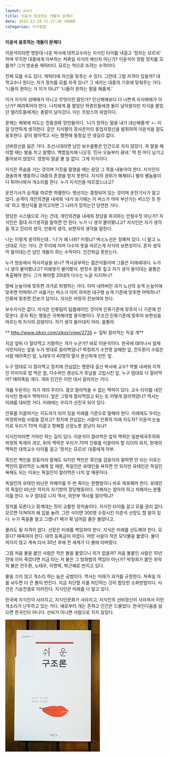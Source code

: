 ```yaml
---
layout: post
title: 이윤석 옹호하는 개들이 문제다
date: 2015-12-19 11:27:26 +0900
categories: 시사칼럼
---
```

**이윤석 옹호하는 개들이 문제다** 

  


이윤석이라면 명문대 나온 박사에 대학교수라는 지식인 타이틀 내걸고 ‘정치는 모르쇠’ 하며 무지한 대중에게 아부하는 쳐죽일 지식의 배신자 아닌가? 이윤석이 정말 정치를 모를까? 그거 방송용 캐릭터다. 모르는 척으로 뜨려는 수작이다. 

  


진짜 모를 수도 있다. 캐릭터에 자신을 맞추는 수 있다. 그런데 그럴 자격이 있을까? 대학교수나 된다는 자가 정치를 모를 자격 있나? 그 새끼는 대중의 기호에 맞춰주는 거다. ‘니들이 원하는 거 이거 아냐?’ ‘니들이 원하는 말을 해줄게.’ 

  


이거 지식의 성매매가 아니고 무엇이란 말인가? 인신매매보다 더 나쁜게 지식매매가 아닌가? 때려죽어야 한다. 나치에게 몸 팔았던 하층민들에겐 돌이 날아왔지만 지식을 팔았던 엘리트들에게는 총알이 날아갔다. 이는 프랑스의 위엄이다. 

  


문제는 페북에 떠도는 진중권류 망언들이다. ‘니가 원하는 말을 내가 대신해줄게’ <- 이걸 당연하게 생각한다. 같은 지식팔이 장사꾼끼리 동업자정신을 발휘하여 이윤석을 잘도 옹호한다. 같이 팔아먹고 사는 형편에 동정심 안 생길리 없다. 

  


선비정신을 잃은 거다. 조선시대라면 남인 보수꼴통은 인간으로 치지 않았다. 꼭 말을 해야할 때는 발을 치고 말했다. 백범일지에 나오듯 ‘진사 오늘부터 끊네.’ 딱 한 마디 남기고 돌아보지 않았다. 영원히 얼굴 볼 일 없다. 그게 지식이다. 

  


지식은 목숨을 거는 것이며 거짓을 말했을 때는 응당 그 목을 내놓아야 한다. 지식인이 경솔하게 행동하니 대중의 존경을 받지 못한다. 지식의 권위가 해체되니 별의 별놈들이 다 튀어나와서 개소리를 한다. 누가 지식인을 따르겠느냐고? 

  


운전기사가 승객을 따르면 파멸한다. 행선지는 결정되어 있는 것이며 운전기사가 알고 있다. 승객이 개인의견을 내세워 ‘내가 보기에는 이 버스가 아마 부산가는 버스인 듯 한데’ 하고 행선지를 뜯어고치면 그 나라가 망하는건 당연한 거다. 

  


정당은 시스템으로 가는 건데, 개인의견을 내세워 정당을 파괴하는 안철수짓 아닌가? 지식인은 절대 자기생각을 말하면 안 된다. 누가 니 생각 물어봤냐고? 지식인은 자기 생각을 꺾고 진리의 생각, 인류의 생각, 보편자의 생각을 말한다. 

  


나는 이렇게 생각하는데.. ‘나’가 왜 나와? 미쳤냐? 버스노선은 정해져 있다. 니 말고 노선대로 가는 거다. 큰 무리에 끼어 다수의 뜻을 따르는게 지식의 보편성이다. 혼자 생각 막 들이대는건 남인 개들이 하는 수작이다. 인간취급 못받는다. 

  


누가 방송에서 역사저널을 보나? 역사공부하는 젊은이들이며 그들은 미래세대다. 누가 니 생각 물어봤냐고? 미래생각 물어봤지. 번짓수 잘못 짚고 자기 생각 들이대는 꼴통은 축출해야 한다. 그거 봐야할 20대의 다수는 누굴 지지하나? 

  


할배 눈높이에 맞추면 과거로 퇴행하는 거다. 이미 내려버린 과거 노선의 승객 눈높이에 맞추면 어떡하나? 서울가는 버스가 이미 하차한 대구행 승객 기준에 맞추면 어떡하나? 인류에 맞추면 진보가 답이다. 지식은 마땅히 진보여야 한다. 

  


보수지식은 없다. 지식은 인류팀의 팀플레이인 것이며 인류기준에 맞추지 니 기준에 안 맞춘다. 혼자 튀는 행동은 극복해야할 중이병이다. 무조건 인류기준에 맞추어 보편성을 따르는게 지식의 강령이다. 자기 생각 들이대지 마라. 꼴통아. 

  


 
** http://www.ziksir.com/ziksir/view/2735 <- 앞뒤 잘라먹는 직설 개** 

  


지금 앞뒤 다 잘라먹고 지랄하는 개가 누군가? 바로 이윤석이다. 한국에 태어나서 일제 식민지라는 앞을 누가 멋대로 잘라먹었나? 박정희가 수천명 살해한 앞, 전두환이 수많은 사람 때려죽인 앞, 노태우가 40명의 열사 분신하게 만든 앞. 

  


누구 맘대로 다 잘라먹고 정치에 관심없는 명문대 출신 박사에 교수? 학벌 내세워 지적인 이미지로 밥 먹은 앞, 다수파인 경상도가 호남을 고립시킨 앞, 누구 맘대로 다 잘라먹어? 때려죽일 개다. 개와 인간은 이런 데서 갈라지는 거다. 

  


개를 두둔하는 자가 개의 무리다. 결코 잘라먹을 수 없는 맥락이 있다. 교수 타이틀 내건 지식인 행세가 맥락이다. 앞은 그렇게 잘라먹었고 뒤는 또 어떻게 잘라먹었나? 역사는 미래를 대비한 거다. 미래에는 우리가 선진국 되어 있다. 

  


인류를 이끌어가는 지도자가 되어 있을 미래를 기준으로 말해야 한다. 미래에도 우리는 박정희처럼 사람을 잡자고? 정치에 관심없는 사람이 인류의 미래 지도자? 이윤석 눈높이로 우리가 70억 이끌고 항해할 선장노릇 깜냥이 되냐? 

  


지식인이라면 가야만 하는 길이 있다. 이윤석이 잘라먹은 앞의 맥락은 일본제국주의와 박정희 독재의 과오, 뒤의 맥락은 우리가 70억 인류를 이끌어야 할 리더의 위치, 현재의 맥락은 대학교수 타이틀 걸고 ‘정치는 모르쇠’ 대중에게 아부. 

  


흑인은 백인을 흰둥이라 말해도 되지만 백인은 흑인을 검둥이라 말하면 안 되는 이유는 백인이 잘라먹은 노예제 앞 때문, 독일인은 유태인을 욕하면 안 되지만 유태인은 독일인 욕해도 되는 이유는 독일인이 잘라먹은 나치 앞 때문이다. 

  


독일인의 유태인 비난은 피해자를 두 번 죽이는 현행범이니 바로 체포해야 한다. 유태인의 독일인 비난은 약자의 자기방어 정당행동이다. 가해자는 참아야 하고 피해자는 분풀이를 한다. 누구 맘대로 나치 역사, 위안부 역사를 잘라먹냐? 

  


정치를 모른다고 핑계대는 짓이 교활한 정치술이다. 지식인 타이틀 걸고 모를 권리 없다. 모르면 닥쳐야지 왜 입을 놀려. 그런 식이면 300명 수장시킨 이준석 선장도 할 말이 있다. 누가 죽을줄 알고 그랬나? 배가 확 넘어갈 줄은 몰랐다고. 

  


몰라도 될 자격이 없다. 선장은 미래를 책임져야 한다. 지식은 미래를 선도해야 한다. 모른다? 패죽여야 한다. 대학 등록금이 아깝다. 어떤 사람이 작은 모닥불을 붙였다. 불이 꺼지지 않고 계속 타서 30년 후에 전 세계가 다 불에 타버렸다. 

  


그럼 처음 불을 붙인 사람은 작은 불을 붙였으니 죄가 없을까? 처음 불붙인 사람은 10년 전에 이미 죽었다면 지금 타는 저 불은 그 방화범의 책임이 아닌가? 박정희가 붙인 죄악의 불은 전두환, 노태우, 이명박, 박근혜로 번지고 있다. 

  


불을 끄지 않고 개소리 하는 놈은 공범이다. 역사는 미래가 과거를 규정한다. 쳐죽일 자를 놔두면 더 큰 불이 번진다. 지금 처단할 자를 처단하는 것이 합당한 소화방법이다. 사건은 기승전결로 이어진다. 지식인은 미래를 다 알고 있다. 

  


한국에 지식인이 사라지고, 지식인문화가 사라지고, 지식인의 선비정신이 사라져서 이런 개소리가 난무하고 있는 거다. 예로부터 개는 흔하고 인간은 드물었다. 한국인다움을 잃으면 한국인이 아니다. 선비가 아니면 사람으로 치지 않았다. 

  



 

<img src="files/attach/images/199/852/649/DSC01488.JPG" alt="DSC01488.JPG" width="300" height="419" />